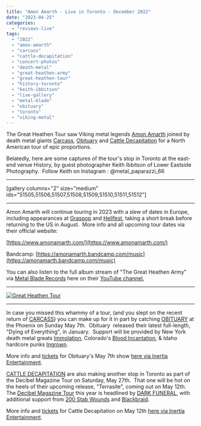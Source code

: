 ```yaml
---
title: "Amon Amarth - Live in Toronto - December 2022"
date: "2023-04-25"
categories: 
  - "reviews-live"
tags: 
  - "2022"
  - "amon-amarth"
  - "carcass"
  - "cattle-decapitation"
  - "concert-photos"
  - "death-metal"
  - "great-heathen-army"
  - "great-heathen-tour"
  - "history-toronto"
  - "keith-ibbitson"
  - "live-gallery"
  - "metal-blade"
  - "obituary"
  - "toronto"
  - "viking-metal"
---
```


The Great Heathen Tour saw Viking metal legends [Amon Amarth](https://hellbound.ca/?s=amon+amarth) joined by death metal giants [Carcass](https://carcass.bandcamp.com/), [Obituary](https://www.obituary.cc/) and [Cattle Decapitation](https://www.cattledecapitation.com/) for a North American tour of epic proportions.

Belatedly, here are some captures of the tour's stop in Toronto at the east-end venue History, by guest photographer Keith Ibbitson of Lower Eastside Photography.  Follow Keith on Instagram : @metal\_paparazzi\_66

* * *

\[gallery columns="2" size="medium" ids="51505,51506,51507,51508,51509,51510,51511,51512"\]

* * *

Amon Amarth will continue touring in 2023 with a slew of dates in Europe, including appearances at [Graspop](https://www.graspop.be/en/) and [Hellfest](https://www.hellfest.fr/en/), taking a short break before returning to the US in August.  More info and all upcoming tour dates via their official website:

[https://www.amonamarth.com/](https://www.amonamarth.com/)

Bandcamp: [https://amonamarth.bandcamp.com/music](https://amonamarth.bandcamp.com/music)

You can also listen to the full album stream of "The Great Heathen Army" via [Metal Blade Records](https://www.metalblade.com/us/) here on their [YouTube channel.](https://www.youtube.com/watch?v=a7b84bCu9zI)

* * *

[![Great Heathen Tour](https://hellbound.ca/wp-content/uploads/2023/04/amon-amarth_great-heathen-tour-819x1024.jpg)](https://hellbound.ca/wp-content/uploads/2023/04/amon-amarth_great-heathen-tour.jpg)

* * *

In case you missed this whammy of a tour, (and you slept on the recent return of [CARCASS](https://hellbound.ca/2023/04/carcass-municipal-waste-sacred-reich-creeping-death-live-in-toronto-april-2023/)) you can make up for it in part by catching [OBITUARY](https://hellbound.ca/?s=obituary) at the Phoenix on Sunday May 7th.  Obituary  released their latest full-length, "Dying of Everything", in January.  Support will be provided by New York death metal greats [Immolation](https://hellbound.ca/?s=immolation), Colorado's [Blood Incantation](https://bloodincantation.bandcamp.com/album/timewave-zero), & Idaho hardcore punks [Ingrown](https://ingrownhc.bandcamp.com/album/gun).

More info and [tickets](https://www.ticketweb.ca/event/obituary-immolation-the-phoenix-concert-theatre-tickets/12861675?pl=inertia) for Obituary's May 7th show [here via Inertia Entertainment](https://inertia-entertainment.com/events/obituary-immolation-blood-incantation-ingrown/).

[CATTLE DECAPITATION](https://hellbound.ca/?s=cattle+decapitation) are also making another stop in Toronto as part of the Decibel Magazine Tour on Saturday, May 27th.  That one will be hot on the heels of their upcoming release, "Terrasite", coming out on May 12th.  The [Decibel Magazine Tour](https://www.decibelmagazine.com/events/tour/) this year is headlined by [DARK FUNERAL](https://www.darkfuneral.se/), with additional support from [200 Stab Wounds](https://200stabwounds-maggotstomp.bandcamp.com/album/slave-to-the-scalpel) and [Blackbraid](https://blackbraid.us/).

More info and [tickets](https://www.ticketweb.ca/event/the-decibel-magazine-tour-2023-the-phoenix-concert-theatre-tickets/12896645?pl=inertia&edpPlParam=%3Fpl%3Dinertia) for Cattle Decapitation on May 12th [here via Inertia Entertainment](https://inertia-entertainment.com/events/the-decibel-tour-2023/).
